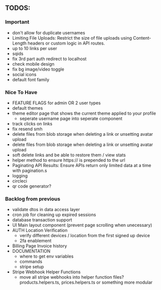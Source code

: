 ## TODOS:

### Important

- don't allow for duplicate usernames
- Limiting File Uploads: Restrict the size of file uploads using Content-Length headers or custom logic in API routes.
- up to 10 links per user
- sqids
- fix 3rd part auth redirect to localhost
- check mobile design
- fix bg image/video toggle
- social icons
- default font family

### Nice To Have

- FEATURE FLAGS for admin OR 2 user types
- default themes
- theme editor page that shows the current theme applied to your profile
  - seperate username page into seperate component
- track clicks on links
- fix resend smh
- delete files from blob storage when deleting a link or unsetting avatar upload
- delete files from blob storage when deleting a link or unsetting avatar upload
- soft delete links and be able to restore them / view stats
- helper method to ensure https:// is prepended to the url
- Paginating API Results: Ensure APIs return only limited data at a time with pagination.s
- logging
- circleci
- qr code generator?

### Backlog from previous

- validate dtos in data access layer
- cron job for cleaning up expired sessions
- database transaction support
- UI Main layout component (prevent page scrolling when unecessary)
- AUTH Location Verification
  - verify different devices / location from the first signed up device
  - 2fa enablement
- Billing Page Invoice history
- DOCUMENTATION
  - where to get env variables
  - commands
  - stripe setup
- Stripe Webhook Helper Functions
  - move all stripe webhooks into helper function files? products.helpers.ts, prices.helpers.ts or something more modular
